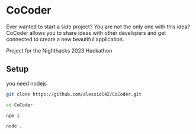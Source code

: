 # CoCoder
Ever wanted to start a side project? You are not the only one with this idea? CoCoder allows you to share ideas with other developers and get connected to create a new beautiful application.

Project for the Nighthacks 2023 Hackathon

## Setup
you need nodejs

```bash
git clone https://github.com/alessioC42/CoCoder.git
```

```bash
cd CoCoder
```

```bash
npm i
```

```bash
node .
```
